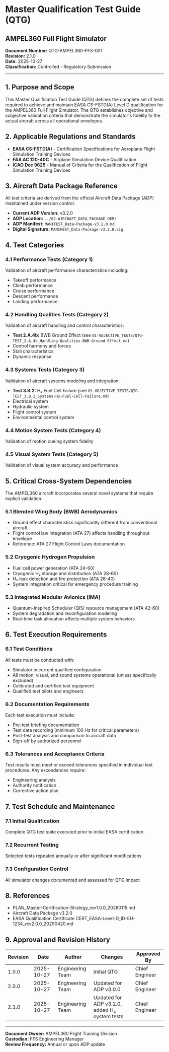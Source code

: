 # Master Qualification Test Guide (QTG)
## AMPEL360 Full Flight Simulator

**Document Number:** QTG-AMPEL360-FFS-001  
**Revision:** 2.1.0  
**Date:** 2025-10-27  
**Classification:** Controlled - Regulatory Submission

---

## 1. Purpose and Scope

This Master Qualification Test Guide (QTG) defines the complete set of tests required to achieve and maintain EASA CS-FSTD(A) Level D qualification for the AMPEL360 Full Flight Simulator. The QTG establishes objective and subjective validation criteria that demonstrate the simulator's fidelity to the actual aircraft across all operational envelopes.

## 2. Applicable Regulations and Standards

- **EASA CS-FSTD(A)** - Certification Specifications for Aeroplane Flight Simulation Training Devices
- **FAA AC 120-40C** - Airplane Simulation Device Qualification
- **ICAO Doc 9625** - Manual of Criteria for the Qualification of Flight Simulation Training Devices

## 3. Aircraft Data Package Reference

All test criteria are derived from the official Aircraft Data Package (ADP) maintained under version control:
- **Current ADP Version:** v3.2.0
- **ADP Location:** `../02-AIRCRAFT_DATA_PACKAGE_OEM/`
- **ADP Manifest:** `MANIFEST_Data-Package-v3.2.0.md`
- **Digital Signature:** `MANIFEST_Data-Package-v3.2.0.sig`

## 4. Test Categories

### 4.1 Performance Tests (Category 1)
Validation of aircraft performance characteristics including:
- Takeoff performance
- Climb performance
- Cruise performance
- Descent performance
- Landing performance

### 4.2 Handling Qualities Tests (Category 2)
Validation of aircraft handling and control characteristics:
- **Test 2.A.4b:** BWB Ground Effect (see `01-OBJECTIVE_TESTS/QTG-TEST_2.A.4b_Handling-Qualities-BWB-Ground-Effect.md`)
- Control harmony and forces
- Stall characteristics
- Dynamic response

### 4.3 Systems Tests (Category 3)
Validation of aircraft systems modeling and integration:
- **Test 3.B.2:** H₂ Fuel Cell Failure (see `01-OBJECTIVE_TESTS/QTG-TEST_3.B.2_Systems-H2-Fuel-Cell-Failure.md`)
- Electrical system
- Hydraulic system
- Flight control system
- Environmental control system

### 4.4 Motion System Tests (Category 4)
Validation of motion cueing system fidelity

### 4.5 Visual System Tests (Category 5)
Validation of visual system accuracy and performance

## 5. Critical Cross-System Dependencies

The AMPEL360 aircraft incorporates several novel systems that require explicit validation:

### 5.1 Blended Wing Body (BWB) Aerodynamics
- Ground effect characteristics significantly different from conventional aircraft
- Flight control law integration (ATA 27) affects handling throughout envelope
- Reference: ATA 27 Flight Control Laws documentation

### 5.2 Cryogenic Hydrogen Propulsion
- Fuel cell power generation (ATA 24-60)
- Cryogenic H₂ storage and distribution (ATA 28-60)
- H₂ leak detection and fire protection (ATA 26-40)
- System integration critical for emergency procedure training

### 5.3 Integrated Modular Avionics (IMA)
- Quantum-Inspired Scheduler (QIS) resource management (ATA 42-60)
- System degradation and reconfiguration modeling
- Real-time task allocation affects multiple system behaviors

## 6. Test Execution Requirements

### 6.1 Test Conditions
All tests must be conducted with:
- Simulator in current qualified configuration
- All motion, visual, and sound systems operational (unless specifically excluded)
- Calibrated and certified test equipment
- Qualified test pilots and engineers

### 6.2 Documentation Requirements
Each test execution must include:
- Pre-test briefing documentation
- Test data recording (minimum 100 Hz for critical parameters)
- Post-test analysis and comparison to aircraft data
- Sign-off by authorized personnel

### 6.3 Tolerances and Acceptance Criteria
Test results must meet or exceed tolerances specified in individual test procedures. Any exceedances require:
- Engineering analysis
- Authority notification
- Corrective action plan

## 7. Test Schedule and Maintenance

### 7.1 Initial Qualification
Complete QTG test suite executed prior to initial EASA certification

### 7.2 Recurrent Testing
Selected tests repeated annually or after significant modifications

### 7.3 Configuration Control
All simulator changes documented and assessed for QTG impact

## 8. References

- PLAN_Master-Certification-Strategy_rev1.0.0_20280115.md
- Aircraft Data Package v3.2.0
- EASA Qualification Certificate CERT_EASA-Level-D_ID-EU-1234_rev2.0.0_20290420.md

## 9. Approval and Revision History

| Revision | Date | Author | Changes | Approved By |
|----------|------|--------|---------|-------------|
| 1.0.0 | 2025-10-27 | Engineering Team | Initial QTG | Chief Engineer |
| 2.0.0 | 2025-10-27 | Engineering Team | Updated for ADP v3.0.0 | Chief Engineer |
| 2.1.0 | 2025-10-27 | Engineering Team | Updated for ADP v3.2.0, added H₂ system tests | Chief Engineer |

---

**Document Owner:** AMPEL360 Flight Training Division  
**Custodian:** FFS Engineering Manager  
**Review Frequency:** Annual or upon ADP update
